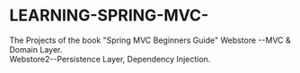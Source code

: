 # LEARNING-SPRING-MVC-
The Projects of the book "Spring MVC Beginners Guide" 
Webstore --MVC & Domain Layer.                                                                                                             
Webstore2--Persistence Layer, Dependency Injection.
